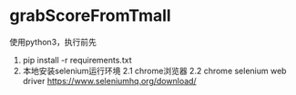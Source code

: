 # grabScoreFromTmall
使用python3，执行前先
1. pip install -r requirements.txt
2. 本地安装selenium运行环境
2.1 chrome浏览器
2.2 chrome selenium web driver https://www.seleniumhq.org/download/
